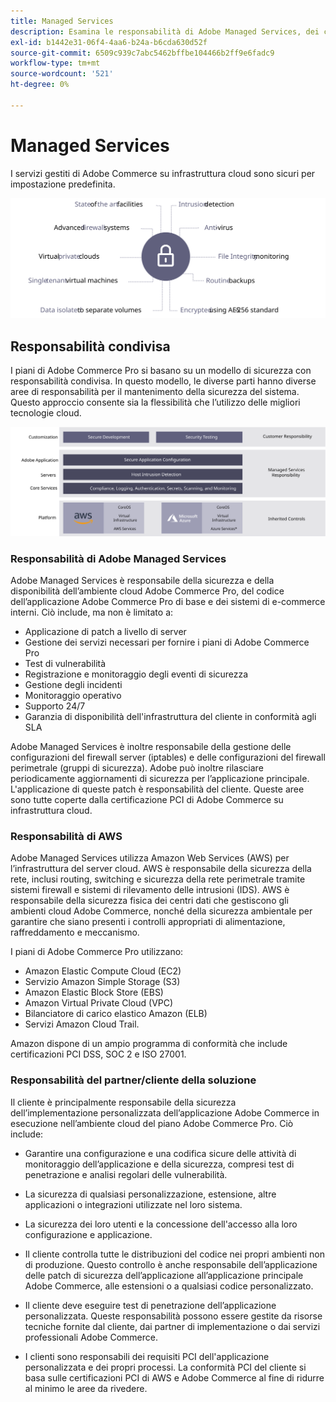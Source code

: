 ```yaml
---
title: Managed Services
description: Esamina le responsabilità di Adobe Managed Services, dei clienti e dei provider di servizi cloud per l’implementazione dell’infrastruttura cloud di Adobe Commerce.
exl-id: b1442e31-06f4-4aa6-b24a-b6cda630d52f
source-git-commit: 6509c939c7abc5462bffbe104466b2ff9e6fadc9
workflow-type: tm+mt
source-wordcount: '521'
ht-degree: 0%

---
```


# Managed Services

I servizi gestiti di Adobe Commerce su infrastruttura cloud sono sicuri per impostazione predefinita.

![Diagramma che mostra i servizi gestiti di Adobe Commerce](../../../assets/playbooks/managed-services.svg)

## Responsabilità condivisa

I piani di Adobe Commerce Pro si basano su un modello di sicurezza con responsabilità condivisa. In questo modello, le diverse parti hanno diverse aree di responsabilità per il mantenimento della sicurezza del sistema. Questo approccio consente sia la flessibilità che l’utilizzo delle migliori tecnologie cloud.

![Diagramma che mostra il modello di responsabilità condivisa Adobe Commerce](../../../assets/playbooks/shared-responsibility.svg)

### Responsabilità di Adobe Managed Services

Adobe Managed Services è responsabile della sicurezza e della disponibilità dell’ambiente cloud Adobe Commerce Pro, del codice dell’applicazione Adobe Commerce Pro di base e dei sistemi di e-commerce interni. Ciò include, ma non è limitato a:

- Applicazione di patch a livello di server
- Gestione dei servizi necessari per fornire i piani di Adobe Commerce Pro
- Test di vulnerabilità
- Registrazione e monitoraggio degli eventi di sicurezza
- Gestione degli incidenti
- Monitoraggio operativo
- Supporto 24/7
- Garanzia di disponibilità dell&#39;infrastruttura del cliente in conformità agli SLA

Adobe Managed Services è inoltre responsabile della gestione delle configurazioni del firewall server (iptables) e delle configurazioni del firewall perimetrale (gruppi di sicurezza). Adobe può inoltre rilasciare periodicamente aggiornamenti di sicurezza per l’applicazione principale. L&#39;applicazione di queste patch è responsabilità del cliente. Queste aree sono tutte coperte dalla certificazione PCI di Adobe Commerce su infrastruttura cloud.

### Responsabilità di AWS

Adobe Managed Services utilizza Amazon Web Services (AWS) per l’infrastruttura del server cloud. AWS è responsabile della sicurezza della rete, inclusi routing, switching e sicurezza della rete perimetrale tramite sistemi firewall e sistemi di rilevamento delle intrusioni (IDS). AWS è responsabile della sicurezza fisica dei centri dati che gestiscono gli ambienti cloud Adobe Commerce, nonché della sicurezza ambientale per garantire che siano presenti i controlli appropriati di alimentazione, raffreddamento e meccanismo.

I piani di Adobe Commerce Pro utilizzano:

- Amazon Elastic Compute Cloud (EC2)
- Servizio Amazon Simple Storage (S3)
- Amazon Elastic Block Store (EBS)
- Amazon Virtual Private Cloud (VPC)
- Bilanciatore di carico elastico Amazon (ELB)
- Servizi Amazon Cloud Trail.

Amazon dispone di un ampio programma di conformità che include certificazioni PCI DSS, SOC 2 e ISO 27001.

### Responsabilità del partner/cliente della soluzione

Il cliente è principalmente responsabile della sicurezza dell’implementazione personalizzata dell’applicazione Adobe Commerce in esecuzione nell’ambiente cloud del piano Adobe Commerce Pro. Ciò include:

- Garantire una configurazione e una codifica sicure delle attività di monitoraggio dell’applicazione e della sicurezza, compresi test di penetrazione e analisi regolari delle vulnerabilità.

- La sicurezza di qualsiasi personalizzazione, estensione, altre applicazioni o integrazioni utilizzate nel loro sistema.

- La sicurezza dei loro utenti e la concessione dell&#39;accesso alla loro configurazione e applicazione.

- Il cliente controlla tutte le distribuzioni del codice nei propri ambienti non di produzione. Questo controllo è anche responsabile dell’applicazione delle patch di sicurezza dell’applicazione all’applicazione principale Adobe Commerce, alle estensioni o a qualsiasi codice personalizzato.

- Il cliente deve eseguire test di penetrazione dell’applicazione personalizzata. Queste responsabilità possono essere gestite da risorse tecniche fornite dal cliente, dai partner di implementazione o dai servizi professionali Adobe Commerce.

- I clienti sono responsabili dei requisiti PCI dell&#39;applicazione personalizzata e dei propri processi. La conformità PCI del cliente si basa sulle certificazioni PCI di AWS e Adobe Commerce al fine di ridurre al minimo le aree da rivedere.
